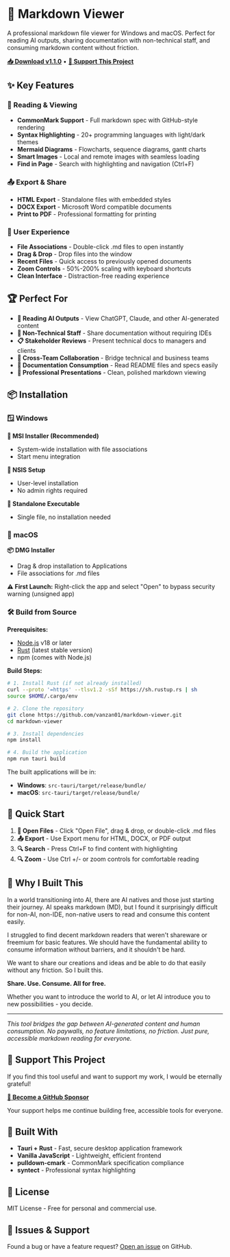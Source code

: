 # 🎉 Markdown Viewer

A professional markdown file viewer for Windows and macOS. Perfect for reading AI outputs, sharing documentation with non-technical staff, and consuming markdown content without friction.

**[📥 Download v1.1.0](https://github.com/vanzan01/markdown-viewer/releases/tag/v1.1.0)** • **[💖 Support This Project](https://github.com/sponsors/vanzan01)**

## ✨ Key Features

### 📄 Reading & Viewing
- **CommonMark Support** - Full markdown spec with GitHub-style rendering
- **Syntax Highlighting** - 20+ programming languages with light/dark themes
- **Mermaid Diagrams** - Flowcharts, sequence diagrams, gantt charts
- **Smart Images** - Local and remote images with seamless loading
- **Find in Page** - Search with highlighting and navigation (Ctrl+F)

### 📤 Export & Share
- **HTML Export** - Standalone files with embedded styles
- **DOCX Export** - Microsoft Word compatible documents  
- **Print to PDF** - Professional formatting for printing

### 🚀 User Experience
- **File Associations** - Double-click .md files to open instantly
- **Drag & Drop** - Drop files into the window
- **Recent Files** - Quick access to previously opened documents
- **Zoom Controls** - 50%-200% scaling with keyboard shortcuts
- **Clean Interface** - Distraction-free reading experience

## 🏆 Perfect For

- **📖 Reading AI Outputs** - View ChatGPT, Claude, and other AI-generated content
- **👔 Non-Technical Staff** - Share documentation without requiring IDEs
- **📋 Stakeholder Reviews** - Present technical docs to managers and clients
- **🤝 Cross-Team Collaboration** - Bridge technical and business teams
- **📄 Documentation Consumption** - Read README files and specs easily
- **💼 Professional Presentations** - Clean, polished markdown viewing

## 📦 Installation

### 🪟 Windows

**🏢 MSI Installer (Recommended)**
- System-wide installation with file associations
- Start menu integration

**🎒 NSIS Setup**
- User-level installation
- No admin rights required

**📱 Standalone Executable**
- Single file, no installation needed

### 🍎 macOS

**📦 DMG Installer**
- Drag & drop installation to Applications
- File associations for .md files

**⚠️ First Launch:** Right-click the app and select "Open" to bypass security warning (unsigned app)

### 🛠️ Build from Source

**Prerequisites:**
- [Node.js](https://nodejs.org/) v18 or later
- [Rust](https://www.rust-lang.org/tools/install) (latest stable version)
- npm (comes with Node.js)

**Build Steps:**
```bash
# 1. Install Rust (if not already installed)
curl --proto '=https' --tlsv1.2 -sSf https://sh.rustup.rs | sh
source $HOME/.cargo/env

# 2. Clone the repository
git clone https://github.com/vanzan01/markdown-viewer.git
cd markdown-viewer

# 3. Install dependencies
npm install

# 4. Build the application
npm run tauri build
```

The built applications will be in:
- **Windows**: `src-tauri/target/release/bundle/`
- **macOS**: `src-tauri/target/release/bundle/`

## 🎯 Quick Start

1. **📂 Open Files** - Click "Open File", drag & drop, or double-click .md files
2. **📤 Export** - Use Export menu for HTML, DOCX, or PDF output  
3. **🔍 Search** - Press Ctrl+F to find content with highlighting
4. **🔍 Zoom** - Use Ctrl +/- or zoom controls for comfortable reading

## 🌟 Why I Built This

In a world transitioning into AI, there are AI natives and those just starting their journey. AI speaks markdown (MD), but I found it surprisingly difficult for non-AI, non-IDE, non-native users to read and consume this content easily.

I struggled to find decent markdown readers that weren't shareware or freemium for basic features. We should have the fundamental ability to consume information without barriers, and it shouldn't be hard.

We want to share our creations and ideas and be able to do that easily without any friction. So I built this.

**Share. Use. Consume. All for free.**

Whether you want to introduce the world to AI, or let AI introduce you to new possibilities - you decide.

---

*This tool bridges the gap between AI-generated content and human consumption. No paywalls, no feature limitations, no friction. Just pure, accessible markdown reading for everyone.*

## 💖 Support This Project

If you find this tool useful and want to support my work, I would be eternally grateful! 

**[🎁 Become a GitHub Sponsor](https://github.com/sponsors/vanzan01)**

Your support helps me continue building free, accessible tools for everyone.

## 🔧 Built With

- **Tauri + Rust** - Fast, secure desktop application framework
- **Vanilla JavaScript** - Lightweight, efficient frontend  
- **pulldown-cmark** - CommonMark specification compliance
- **syntect** - Professional syntax highlighting

## 📄 License

MIT License - Free for personal and commercial use.

## 🐛 Issues & Support

Found a bug or have a feature request? [Open an issue](https://github.com/vanzan01/markdown-viewer/issues) on GitHub.
